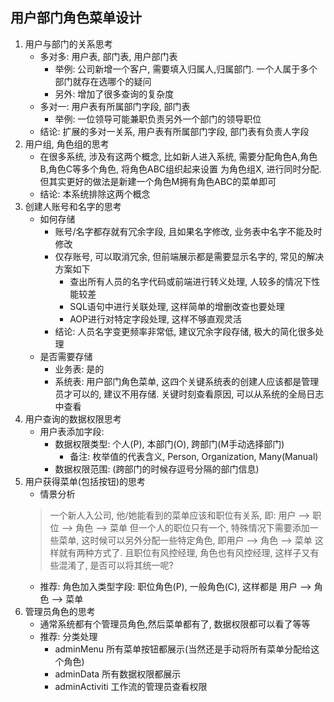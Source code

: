 ## 用户部门角色菜单设计
1. 用户与部门的关系思考
    * 多对多: 用户表, 部门表, 用户部门表
        - 举例: 公司新增一个客户, 需要填入归属人,归属部门. 一个人属于多个部门就存在选哪个的疑问
        - 另外: 增加了很多查询的复杂度
    * 多对一: 用户表有所属部门字段, 部门表
        - 举例: 一位领导可能兼职负责另外一个部门的领导职位
    * 结论: 扩展的多对一关系, 用户表有所属部门字段, 部门表有负责人字段
2. 用户组, 角色组的思考
    * 在很多系统, 涉及有这两个概念, 比如新人进入系统, 需要分配角色A,角色B,角色C等多个角色, 将角色ABC组织起来设置
    为角色组X, 进行同时分配. 但其实更好的做法是新建一个角色M拥有角色ABC的菜单即可
    * 结论: 本系统排除这两个概念
3. 创建人账号和名字的思考
    * 如何存储
        - 账号/名字都存就有冗余字段, 且如果名字修改, 业务表中名字不能及时修改
        - 仅存账号, 可以取消冗余, 但前端展示都是需要显示名字的, 常见的解决方案如下
            - 查出所有人员的名字代码或前端进行转义处理, 人较多的情况下性能较差
            - SQL语句中进行关联处理, 这样简单的增删改查也要处理
            - AOP进行对特定字段处理, 这样不够直观灵活
        - 结论: 人员名字变更频率非常低, 建议冗余字段存储, 极大的简化很多处理
    * 是否需要存储
        - 业务表: 是的
        - 系统表: 用户部门角色菜单, 这四个关键系统表的创建人应该都是管理员才可以的, 建议不用存储.
                  关键时刻查看原因, 可以从系统的全局日志中查看
4. 用户查询的数据权限思考
    * 用户表添加字段:
        - 数据权限类型: 个人(P), 本部门(O), 跨部门(M手动选择部门)
            * 备注: 枚举值的代表含义, Person, Organization, Many(Manual)
        - 数据权限范围: (跨部门的时候存逗号分隔的部门信息)
5. 用户获得菜单(包括按钮)的思考
   * 情景分析
    > 一个新人入公司, 他/她能看到的菜单应该和职位有关系, 即: 用户 --> 职位 --> 角色 --> 菜单
      但一个人的职位只有一个, 特殊情况下需要添加一些菜单, 这时候可以另外分配一些特定角色, 即用户 --> 角色 --> 菜单
      这样就有两种方式了. 且职位有风控经理, 角色也有风控经理, 这样子又有些混淆了,
      是否可以将其统一呢?
   * 推荐: 角色加入类型字段: 职位角色(P), 一般角色(C), 这样都是 用户 --> 角色 --> 菜单
6. 管理员角色的思考
    * 通常系统都有个管理员角色,然后菜单都有了, 数据权限都可以看了等等
    * 推荐: 分类处理
        - adminMenu     所有菜单按钮都展示(当然还是手动将所有菜单分配给这个角色)
        - adminData     所有数据权限都展示
        - adminActiviti 工作流的管理员查看权限
